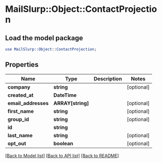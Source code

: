# MailSlurp::Object::ContactProjection

## Load the model package
```perl
use MailSlurp::Object::ContactProjection;
```

## Properties
Name | Type | Description | Notes
------------ | ------------- | ------------- | -------------
**company** | **string** |  | [optional] 
**created_at** | **DateTime** |  | 
**email_addresses** | **ARRAY[string]** |  | [optional] 
**first_name** | **string** |  | [optional] 
**group_id** | **string** |  | [optional] 
**id** | **string** |  | 
**last_name** | **string** |  | [optional] 
**opt_out** | **boolean** |  | [optional] 

[[Back to Model list]](../README#documentation-for-models) [[Back to API list]](../README#documentation-for-api-endpoints) [[Back to README]](../README)


